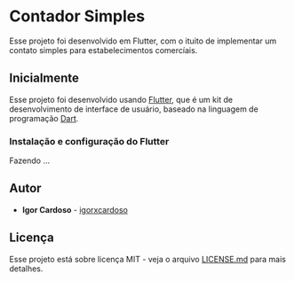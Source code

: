 # Contador Simples

Esse projeto foi desenvolvido em Flutter, com o ituito de implementar um contato simples para estabelecimentos comercíais.


## Inicialmente

Esse projeto foi desenvolvido usando [Flutter](https://flutter.dev/?gclid=CjwKCAjw9qiTBhBbEiwAp-GE0cM6Z5iSbWVuuElH82qhmp4roWW39dsioa3fLQmXQMHVO1LVtmPRfBoCB5gQAvD_BwE&gclsrc=aw.ds), que é um kit de desenvolvimento de interface de usuário, baseado na linguagem de programação [Dart](https://dart.dev/).

### Instalação e configuração do Flutter

Fazendo ...

## Autor

* **Igor Cardoso** - [igorxcardoso](https://github.com/igorxcardoso)

## Licença

Esse projeto está sobre licença MIT - veja o arquivo [LICENSE.md](LICENSE) para mais detalhes.

